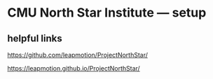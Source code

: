 # CMU North Star Institute — setup

## helpful links
https://github.com/leapmotion/ProjectNorthStar/

https://leapmotion.github.io/ProjectNorthStar/

